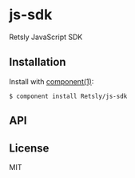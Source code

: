 
# js-sdk

  Retsly JavaScript SDK

## Installation

  Install with [component(1)](http://component.io):

    $ component install Retsly/js-sdk

## API



## License

  MIT
